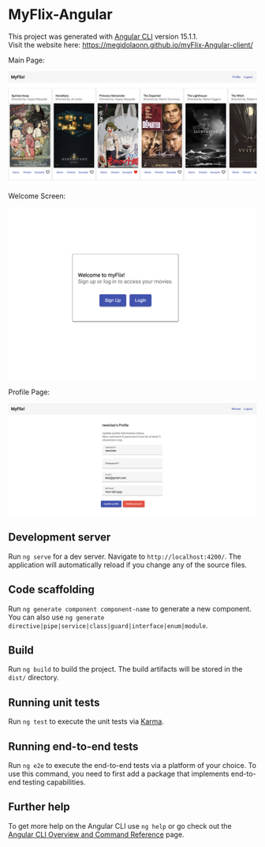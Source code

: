 # MyFlix-Angular

This project was generated with [Angular CLI](https://github.com/angular/angular-cli) version 15.1.1.  
Visit the website here: https://megidolaonn.github.io/myFlix-Angular-client/  

Main Page:   

![main-img](img/myFlix-Angular-main.png)

Welcome Screen:  

![welcome-img](img/myFlix-Angular-welcome2.png)

Profile Page:  

![profile-img](img/myFlix-Angular-acct.png)

## Development server

Run `ng serve` for a dev server. Navigate to `http://localhost:4200/`. The application will automatically reload if you change any of the source files.

## Code scaffolding

Run `ng generate component component-name` to generate a new component. You can also use `ng generate directive|pipe|service|class|guard|interface|enum|module`.

## Build

Run `ng build` to build the project. The build artifacts will be stored in the `dist/` directory.

## Running unit tests

Run `ng test` to execute the unit tests via [Karma](https://karma-runner.github.io).

## Running end-to-end tests

Run `ng e2e` to execute the end-to-end tests via a platform of your choice. To use this command, you need to first add a package that implements end-to-end testing capabilities.

## Further help

To get more help on the Angular CLI use `ng help` or go check out the [Angular CLI Overview and Command Reference](https://angular.io/cli) page.

